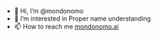 - 👋 Hi, I’m @mondonomo
- 👀 I’m interested in Proper name understanding
- 📫 How to reach me  [mondonomo.ai](https://mondonomo.ai/)

<!---
mondonomo/mondonomo is a ✨ special ✨ repository because its `README.md` (this file) appears on your GitHub profile.
You can click the Preview link to take a look at your changes.
--->
